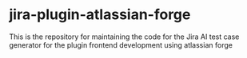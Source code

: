 # jira-plugin-atlassian-forge
This is the repository for maintaining the code for the Jira AI test case generator for the plugin frontend development using atlassian forge 
